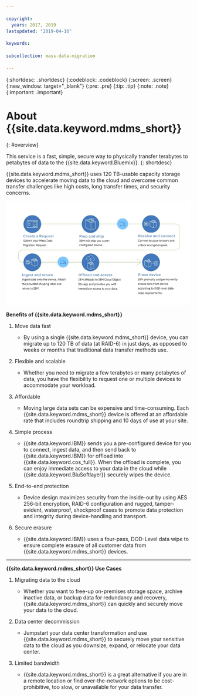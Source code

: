 ```yaml
---

copyright:
  years: 2017, 2019
lastupdated: "2019-04-16"

keywords:

subcollection: mass-data-migration

---
```


{:shortdesc: .shortdesc}
{:codeblock: .codeblock}
{:screen: .screen}
{:new_window: target="_blank"}
{:pre: .pre}
{:tip: .tip}
{:note: .note}
{:important: .important}


# About {{site.data.keyword.mdms_short}}
{: #overview}

This service is a fast, simple, secure way to physically transfer terabytes to petabytes of data to the {{site.data.keyword.Bluemix}}.
{: shortdesc}

{{site.data.keyword.mdms_short}} uses 120 TB-usable capacity storage devices to accelerate moving data to the cloud and overcome common transfer challenges like high costs, long transfer times, and security concerns.

![Mass Data Migration Process Flow](/images/MDMSWorkflow.png)

**Benefits of {{site.data.keyword.mdms_short}}**

1. Move data fast
    - By using a single {{site.data.keyword.mdms_short}} device, you can migrate up to 120 TB of data (at RAID-6) in just days, as opposed to weeks or months that traditional data transfer methods use.

2. Flexible and scalable
    - Whether you need to migrate a few terabytes or many petabytes of data, you have the flexibility to request one or multiple devices to accommodate your workload.

3. Affordable
    - Moving large data sets can be expensive and time-consuming. Each {{site.data.keyword.mdms_short}} device is offered at an affordable rate that includes roundtrip shipping and 10 days of use at your site.

4. Simple process
    - {{site.data.keyword.IBM}} sends you a pre-configured device for you to connect, ingest data, and then send back to {{site.data.keyword.IBM}} for offload into {{site.data.keyword.cos_full}}. When the offload is complete, you can enjoy immediate access to your data in the cloud while {{site.data.keyword.BluSoftlayer}} securely wipes the device.

5. End-to-end protection
    - Device design maximizes security from the inside-out by using AES 256-bit encryption, RAID-6 configuration and rugged, tamper-evident, waterproof, shockproof cases to promote data protection and integrity during device-handling and transport.

6. Secure erasure
    - {{site.data.keyword.IBM}} uses a four-pass, DOD-Level data wipe to ensure complete erasure of all customer data from {{site.data.keyword.mdms_short}} devices.


<hr>


**{{site.data.keyword.mdms_short}} Use Cases**
1. Migrating data to the cloud
    - Whether you want to free-up on-premises storage space, archive inactive data, or backup data for redundancy and recovery, {{site.data.keyword.mdms_short}} can quickly and securely move your data to the cloud.

2. Data center decommission
    - Jumpstart your data center transformation and use {{site.data.keyword.mdms_short}} to securely move your sensitive data to the cloud as you downsize, expand, or relocate your data center.

3. Limited bandwidth
    - {{site.data.keyword.mdms_short}} is a great alternative if you are in a remote location or find over-the-network options to be cost-prohibitive, too slow, or unavailable for your data transfer.
